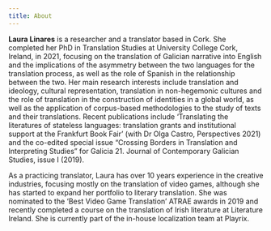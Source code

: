 ```yaml
---
title: About
---
```

**Laura Linares** is a researcher and a translator based in Cork. She completed her PhD in Translation Studies at University College Cork, Ireland, in 2021, focusing on the translation of Galician narrative into English and the implications of the asymmetry between the two languages for the translation process, as well as the role of Spanish in the relationship between the two. Her main research interests include translation and ideology, cultural representation, translation in non-hegemonic cultures and the role of translation in the construction of identities in a global world, as well as the application of corpus-based methodologies to the study of texts and their translations. Recent publications include ‘Translating the literatures of stateless languages: translation grants and institutional support at the Frankfurt Book Fair’ (with Dr Olga Castro, Perspectives 2021) and the co-edited special issue “Crossing Borders in Translation and Interpreting Studies” for Galicia 21. Journal of Contemporary Galician Studies, issue I (2019).

As a practicing translator, Laura has over 10 years experience in the creative industries, focusing mostly on the translation of video games, although she has started to expand her portfolio to literary translation. She was nominated to the ‘Best Video Game Translation’ ATRAE awards in 2019 and recently completed a course on the translation of Irish literature at Literature Ireland. She is currently part of the in-house localization team at Playrix.

